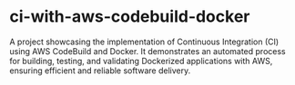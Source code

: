 # ci-with-aws-codebuild-docker
A project showcasing the implementation of Continuous Integration (CI) using AWS CodeBuild and Docker. It demonstrates an automated process for building, testing, and validating Dockerized applications with AWS, ensuring efficient and reliable software delivery.
